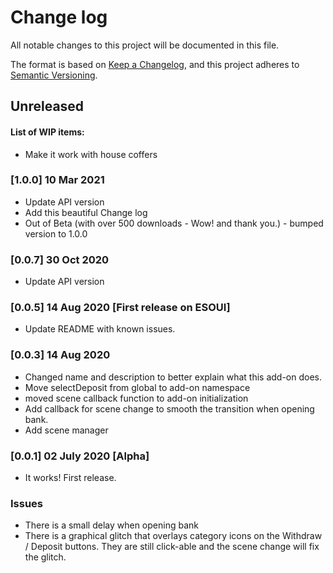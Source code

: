 # Change log

All notable changes to this project will be documented in this file.

The format is based on [Keep a Changelog](https://keepachangelog.com/en/1.0.0/), and this project adheres to [Semantic Versioning](https://semver.org/spec/v2.0.0.html).

## Unreleased

#### List of WIP items:

- Make it work with house coffers

### [1.0.0] 10 Mar 2021

- Update API version
- Add this beautiful Change log
- Out of Beta (with over 500 downloads - Wow! and thank you.) - bumped version to 1.0.0

### [0.0.7] 30 Oct 2020

- Update API version

### [0.0.5] 14 Aug 2020 [First release on ESOUI]

- Update README with known issues.

### [0.0.3] 14 Aug 2020

* Changed name and description to better explain what this add-on does.
* Move selectDeposit from global to add-on namespace
* moved scene callback function to add-on initialization
* Add callback for scene change to smooth the transition when opening bank. 
* Add scene manager 

### [0.0.1] 02 July 2020 [Alpha]

* It works! First release.

### Issues

- There is a small delay when opening bank
- There is a graphical glitch that overlays category icons on the Withdraw / Deposit buttons. They are still click-able and the scene change will fix the glitch.



